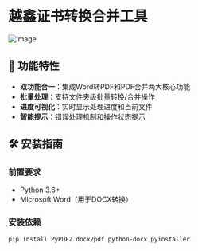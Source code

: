 # 越鑫证书转换合并工具

![image](https://github.com/user-attachments/assets/ea91374d-5f02-47e9-abad-76c107409ce8)


## 🌟 功能特性
- **双功能合一**：集成Word转PDF和PDF合并两大核心功能
- **批量处理**：支持文件夹级批量转换/合并操作
- **进度可视化**：实时显示处理进度和当前文件
- **智能提示**：错误处理机制和操作状态提示

## 🛠️ 安装指南

### 前置要求
- Python 3.6+
- Microsoft Word（用于DOCX转换）

### 安装依赖
```bash
pip install PyPDF2 docx2pdf python-docx pyinstaller


